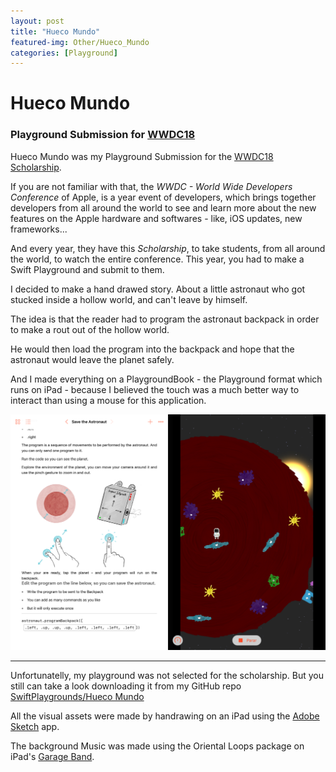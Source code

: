 ```yaml
---
layout: post
title: "Hueco Mundo"
featured-img: Other/Hueco_Mundo
categories: [Playground]
---
```


# Hueco Mundo
### Playground Submission for [WWDC18](https://developer.apple.com/wwdc/)

Hueco Mundo was my Playground Submission for the [WWDC18 Scholarship](https://developer.apple.com/wwdc/).

If you are not familiar with that, the *WWDC - World Wide Developers Conference* of Apple, is a year event of developers, which brings together developers from all around the world to see and learn more about the new features on the Apple hardware and softwares - like, iOS updates, new frameworks...

And every year, they have this *Scholarship*, to take students, from all around the world, to watch the entire conference. This year, you had to make a Swift Playground and submit to them.

I decided to make a hand drawed story. About a little astronaut who got stucked inside a hollow world, and can't leave by himself.

The idea is that the reader had to program the astronaut backpack in order to make a rout out of the hollow world.

He would then load the program into the backpack and hope that the astronaut would leave the planet safely.

And I made everything on a PlaygroundBook - the Playground format which runs on iPad - because I believed the touch was a much better way to interact than using a mouse for this application.

![Playground image example](../assets/img/posts/Other/HuecoMundoExample.jpeg)

---
Unfortunatelly, my playground was not selected for the scholarship.
But you still can take a look downloading it from my GitHub repo [SwiftPlaygrounds/Hueco Mundo](https://github.com/giovaninppc/SwiftPlaygrounds/tree/master/Hueco%20Mundo)

All the visual assets were made by handrawing on an iPad using the [Adobe Sketch](https://www.adobe.com/br/products/sketch.html) app.

The background Music was made using the Oriental Loops package on iPad's [Garage Band](https://itunes.apple.com/br/app/garageband/id408709785?mt=8).
